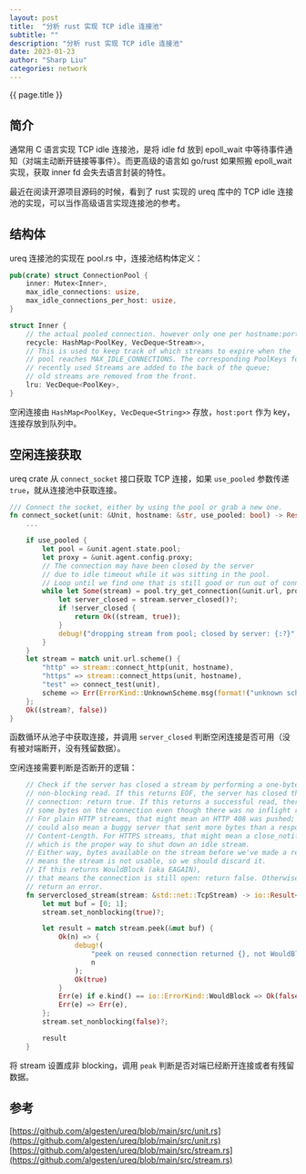 ```yaml
---
layout: post
title:  "分析 rust 实现 TCP idle 连接池"
subtitle: ""
description: "分析 rust 实现 TCP idle 连接池"
date: 2023-01-23
author: "Sharp Liu"
categories: network
---
```


{{ page.title }}

## 简介

通常用 C 语言实现 TCP idle 连接池，是将 idle fd 放到 epoll_wait 中等待事件通知（对端主动断开链接等事件）。而更高级的语言如 go/rust 如果照搬 epoll_wait 实现，获取 inner fd 会失去语言封装的特性。

最近在阅读开源项目源码的时候，看到了 rust 实现的 ureq 库中的 TCP idle 连接池的实现，可以当作高级语言实现连接池的参考。


## 结构体

ureq 连接池的实现在 pool.rs 中，连接池结构体定义：

```rust
pub(crate) struct ConnectionPool {
    inner: Mutex<Inner>,
    max_idle_connections: usize,
    max_idle_connections_per_host: usize,
}

struct Inner {
    // the actual pooled connection. however only one per hostname:port.
    recycle: HashMap<PoolKey, VecDeque<Stream>>,
    // This is used to keep track of which streams to expire when the
    // pool reaches MAX_IDLE_CONNECTIONS. The corresponding PoolKeys for
    // recently used Streams are added to the back of the queue;
    // old streams are removed from the front.
    lru: VecDeque<PoolKey>,
}
```

空闲连接由 `HashMap<PoolKey, VecDeque<String>>` 存放，`host:port` 作为 key，连接存放到队列中。


## 空闲连接获取

ureq crate 从 `connect_socket` 接口获取 TCP 连接，如果 `use_pooled` 参数传递 `true`，就从连接池中获取连接。

```rust
/// Connect the socket, either by using the pool or grab a new one.
fn connect_socket(unit: &Unit, hostname: &str, use_pooled: bool) -> Result<(Stream, bool), Error> {
    ...

    if use_pooled {
        let pool = &unit.agent.state.pool;
        let proxy = &unit.agent.config.proxy;
        // The connection may have been closed by the server
        // due to idle timeout while it was sitting in the pool.
        // Loop until we find one that is still good or run out of connections.
        while let Some(stream) = pool.try_get_connection(&unit.url, proxy.clone()) {
            let server_closed = stream.server_closed()?;
            if !server_closed {
                return Ok((stream, true));
            }
            debug!("dropping stream from pool; closed by server: {:?}", stream);
        }
    }
    let stream = match unit.url.scheme() {
        "http" => stream::connect_http(unit, hostname),
        "https" => stream::connect_https(unit, hostname),
        "test" => connect_test(unit),
        scheme => Err(ErrorKind::UnknownScheme.msg(format!("unknown scheme {}", scheme))),
    };
    Ok((stream?, false))
}
```

函数循环从池子中获取连接，并调用 `server_closed` 判断空闲连接是否可用（没有被对端断开，没有残留数据）。

空闲连接需要判断是否断开的逻辑：

```rust
    // Check if the server has closed a stream by performing a one-byte
    // non-blocking read. If this returns EOF, the server has closed the
    // connection: return true. If this returns a successful read, there are
    // some bytes on the connection even though there was no inflight request.
    // For plain HTTP streams, that might mean an HTTP 408 was pushed; it
    // could also mean a buggy server that sent more bytes than a response's
    // Content-Length. For HTTPS streams, that might mean a close_notify alert,
    // which is the proper way to shut down an idle stream.
    // Either way, bytes available on the stream before we've made a request
    // means the stream is not usable, so we should discard it.
    // If this returns WouldBlock (aka EAGAIN),
    // that means the connection is still open: return false. Otherwise
    // return an error.
    fn serverclosed_stream(stream: &std::net::TcpStream) -> io::Result<bool> {
        let mut buf = [0; 1];
        stream.set_nonblocking(true)?;

        let result = match stream.peek(&mut buf) {
            Ok(n) => {
                debug!(
                    "peek on reused connection returned {}, not WouldBlock; discarding",
                    n
                );
                Ok(true)
            }
            Err(e) if e.kind() == io::ErrorKind::WouldBlock => Ok(false),
            Err(e) => Err(e),
        };
        stream.set_nonblocking(false)?;

        result
    }
```

将 stream 设置成非 blocking，调用 `peak` 判断是否对端已经断开连接或者有残留数据。


## 参考

[https://github.com/algesten/ureq/blob/main/src/unit.rs](https://github.com/algesten/ureq/blob/main/src/unit.rs)
[https://github.com/algesten/ureq/blob/main/src/stream.rs](https://github.com/algesten/ureq/blob/main/src/stream.rs)


